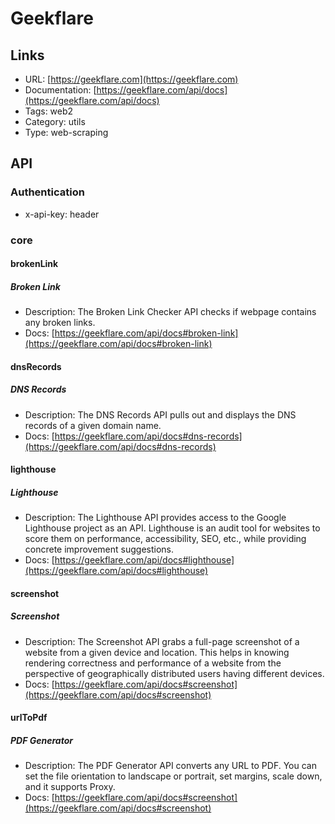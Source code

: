 # Geekflare

## Links

* URL: [https://geekflare.com](https://geekflare.com)
* Documentation: [https://geekflare.com/api/docs](https://geekflare.com/api/docs)
* Tags: web2
* Category: utils
* Type: web-scraping

## API

### Authentication

* x-api-key: header

### core

#### brokenLink

##### Broken Link

* Description: The Broken Link Checker API checks if webpage contains any broken links.
* Docs: [https://geekflare.com/api/docs#broken-link](https://geekflare.com/api/docs#broken-link)

#### dnsRecords

##### DNS Records

* Description: The DNS Records API pulls out and displays the DNS records of a given domain name.
* Docs: [https://geekflare.com/api/docs#dns-records](https://geekflare.com/api/docs#dns-records)

#### lighthouse

##### Lighthouse

* Description: The Lighthouse API provides access to the Google Lighthouse project as an API. Lighthouse is an audit tool for websites to score them on performance, accessibility, SEO, etc., while providing concrete improvement suggestions.
* Docs: [https://geekflare.com/api/docs#lighthouse](https://geekflare.com/api/docs#lighthouse)

#### screenshot

##### Screenshot

* Description: The Screenshot API grabs a full-page screenshot of a website from a given device and location. This helps in knowing rendering correctness and performance of a website from the perspective of geographically distributed users having different devices.
* Docs: [https://geekflare.com/api/docs#screenshot](https://geekflare.com/api/docs#screenshot)

#### urlToPdf

##### PDF Generator

* Description: The PDF Generator API converts any URL to PDF. You can set the file orientation to landscape or portrait, set margins, scale down, and it supports Proxy.
* Docs: [https://geekflare.com/api/docs#screenshot](https://geekflare.com/api/docs#screenshot)
